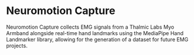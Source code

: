 # Neuromotion Capture
 Neuromotion Capture collects EMG signals from a Thalmic Labs Myo Armband alongside real-time hand landmarks using the MediaPipe Hand Landmarker library, allowing for the generation of a dataset for future EMG projects.
